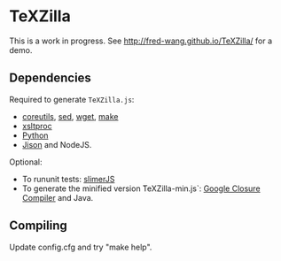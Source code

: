 TeXZilla
========

This is a work in progress. See http://fred-wang.github.io/TeXZilla/ for a demo.

Dependencies
-----------

Required to generate `TeXZilla.js`:

- [coreutils](https://www.gnu.org/software/coreutils/), [sed](https://www.gnu.org/software/sed/), [wget](https://www.gnu.org/software/wget/), [make](https://www.gnu.org/software/make/)
- [xsltproc](http://xmlsoft.org/XSLT/xsltproc2.html)
- [Python](http://www.python.org/)
- [Jison](http://zaach.github.io/jison) and NodeJS.

Optional:

- To rununit tests: [slimerJS](http://slimerjs.org/)
- To generate the minified version ̀TeXZilla-min.js`: [Google Closure Compiler](https://developers.google.com/closure/compiler/) and Java.

Compiling
---------

Update config.cfg and try "make help".
